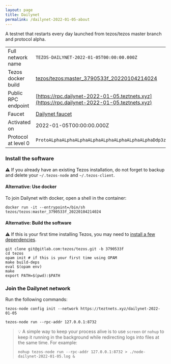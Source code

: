 ```yaml
---
layout: page
title: Dailynet
permalink: /dailynet-2022-01-05-about
---
```


A testnet that restarts every day launched from tezos/tezos master branch and protocol alpha.

| | |
|-------|---------------------|
| Full network name | `TEZOS-DAILYNET-2022-01-05T00:00:00.000Z` |
| Tezos docker build | [tezos/tezos:master_3790533f_20220104214024](https://hub.docker.com/r/tezos/tezos/tags?page=1&ordering=last_updated&name=master_3790533f_20220104214024) |
| Public RPC endpoint | [https://rpc.dailynet-2022-01-05.teztnets.xyz](https://rpc.dailynet-2022-01-05.teztnets.xyz) |
| Faucet | [Dailynet faucet](https://teztnets.xyz/dailynet-2022-01-05-faucet) |
| Activated on | 2022-01-05T00:00:00.000Z |
| Protocol at level 0 |  `ProtoALphaALphaALphaALphaALphaALphaALphaALphaDdp3zK` |




### Install the software

⚠️  If you already have an existing Tezos installation, do not forget to backup and delete your `~/.tezos-node` and `~/.tezos-client`.



#### Alternative: Use docker

To join Dailynet with docker, open a shell in the container:

```
docker run -it --entrypoint=/bin/sh tezos/tezos:master_3790533f_20220104214024
```

#### Alternative: Build the software

⚠️  If this is your first time installing Tezos, you may need to [install a few dependencies](https://tezos.gitlab.io/introduction/howtoget.html#setting-up-the-development-environment-from-scratch).

```
git clone git@gitlab.com:tezos/tezos.git -b 3790533f
cd tezos
opam init # if this is your first time using OPAM
make build-deps
eval $(opam env)
make
export PATH=$(pwd):$PATH
```

### Join the Dailynet network

Run the following commands:

```
tezos-node config init --network https://teztnets.xyz/dailynet-2022-01-05

tezos-node run --rpc-addr 127.0.0.1:8732
```

> 💡 A simple way to keep your process alive is to use `screen` or `nohup` to keep it running in the background while redirecting logs into files at the same time. For example:
>
> ```bash=13
> nohup tezos-node run --rpc-addr 127.0.0.1:8732 > ./node-dailynet-2022-01-05.log &
> ```


